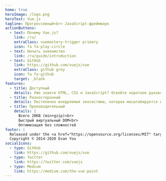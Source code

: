 ```yaml
---
home: true
heroImage: /logo.png
heroText: Vue.js
tagline: Прогрессивный<br> JavaScript-фреймворк
actionButtons:
  - text: Почему Vue.js?
    link: /ru/
    extraClass: vuemastery-trigger primary
    icon: fa fa-play-circle
  - text: Начать знакомство
    link: /ru/guide/introduction
  - text: GitHub
    link: https://github.com/vuejs/vue
    extraClass: github grey
    icon: fa fa-github
    target: _blank
features:
  - title: Доступный
    details: Уже знаете HTML, CSS и JavaScript? Освойте короткое руководство — и вперёд!
  - title: Разносторонний
    details: Постепенно внедряемая экосистема, которая масштабируется из библиотеки в полнофункциональный фреймворк.
  - title: Производительный
    details: |
      Всего 20KB (min+gzip)<br>
      Быстрый виртуальный DOM<br>
      Оптимизация без сложностей
footer: |
  Released under the <a href="https://opensource.org/licenses/MIT" target="_blank" rel="noopener">MIT License</a><br>
  Copyright © 2014-2020 Evan You
socialIcons:
  - type: GitHub
    link: https://github.com/vuejs/vue
  - type: Twitter
    link: https://twitter.com/vuejs
  - type: Medium
    link: https://medium.com/the-vue-point
---
```


<common-vuemastery-video-modal/>
